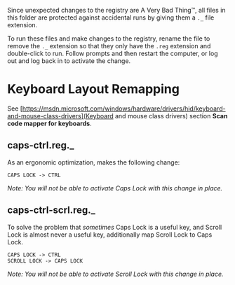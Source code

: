 Since unexpected changes to the registry are A Very Bad Thing™, all files in
this folder are protected against accidental runs by giving them a `._` file
extension.

To run these files and make changes to the registry, rename the file to remove
the `._` extension so that they only have the `.reg` extension and double-click
to run. Follow prompts and then restart the computer, or log out and log back in
to activate the change.

# Keyboard Layout Remapping

See [https://msdn.microsoft.com/windows/hardware/drivers/hid/keyboard-and-mouse-class-drivers](Keyboard and mouse class drivers)
section **Scan code mapper for keyboards**. 

## caps-ctrl.reg._

As an ergonomic optimization, makes the following change:

```
CAPS LOCK -> CTRL
```

_Note: You will not be able to activate Caps Lock with this change in place._

## caps-ctrl-scrl.reg._

To solve the problem that _sometimes_ Caps Lock is a useful key,
and Scroll Lock is almost never a useful key, additionally map Scroll Lock to Caps Lock.

```
CAPS LOCK -> CTRL
SCROLL LOCK -> CAPS LOCK
```

_Note: You will not be able to activate Scroll Lock with this change in place._
